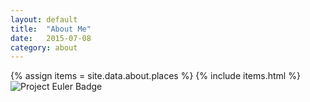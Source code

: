 ```yaml
---
layout: default
title:  "About Me"
date:   2015-07-08
category: about
---
```

{% assign items = site.data.about.places %}
{% include items.html %}
<img src="https://projecteuler.net/profile/meiao.png" alt="Project Euler Badge" />
